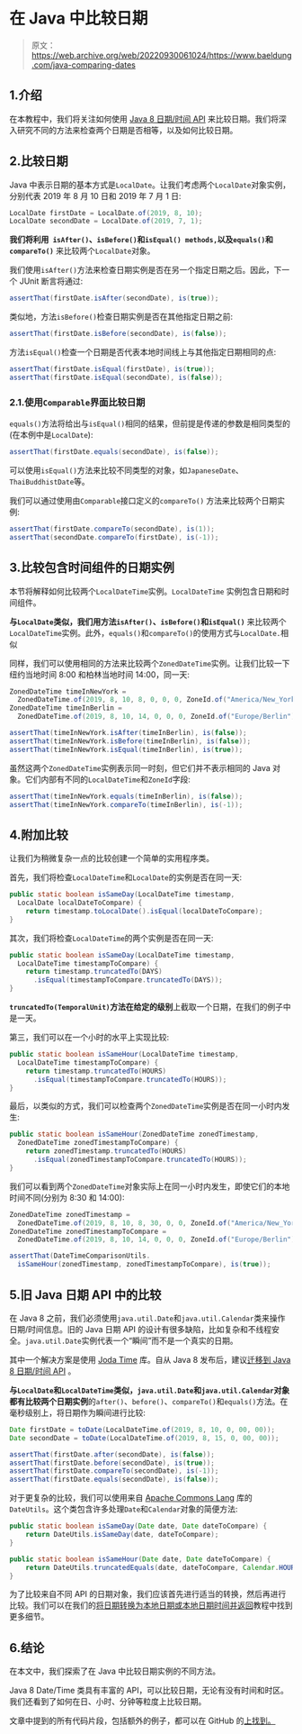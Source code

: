 # 在 Java 中比较日期

> 原文：<https://web.archive.org/web/20220930061024/https://www.baeldung.com/java-comparing-dates>

## 1.介绍

在本教程中，我们将关注如何使用 [Java 8 日期/时间 API](/web/20220625075455/https://www.baeldung.com/java-8-date-time-intro) 来比较日期。我们将深入研究不同的方法来检查两个日期是否相等，以及如何比较日期。

## 2.比较日期

Java 中表示日期的基本方式是`LocalDate`。让我们考虑两个`LocalDate`对象实例，分别代表 2019 年 8 月 10 日和 2019 年 7 月 1 日:

```java
LocalDate firstDate = LocalDate.of(2019, 8, 10);
LocalDate secondDate = LocalDate.of(2019, 7, 1);
```

**我们将利用` isAfter()`、`isBefore()`和`isEqual() methods,`以及`equals()`和`compareTo()`** 来比较两个`LocalDate`对象。

我们使用`isAfter()`方法来检查日期实例是否在另一个指定日期之后。因此，下一个 JUnit 断言将通过:

```java
assertThat(firstDate.isAfter(secondDate), is(true));
```

类似地，方法`isBefore()`检查日期实例是否在其他指定日期之前:

```java
assertThat(firstDate.isBefore(secondDate), is(false));
```

方法`isEqual()`检查一个日期是否代表本地时间线上与其他指定日期相同的点:

```java
assertThat(firstDate.isEqual(firstDate), is(true));
assertThat(firstDate.isEqual(secondDate), is(false));
```

### 2.1.使用`Comparable`界面比较日期

`equals()`方法将给出与`isEqual()`相同的结果，但前提是传递的参数是相同类型的(在本例中是`LocalDate`):

```java
assertThat(firstDate.equals(secondDate), is(false));
```

可以使用`isEqual()`方法来比较不同类型的对象，如`JapaneseDate`、`ThaiBuddhistDate`等。

我们可以通过使用由`Comparable`接口定义的`compareTo()` 方法来比较两个日期实例:

```java
assertThat(firstDate.compareTo(secondDate), is(1));
assertThat(secondDate.compareTo(firstDate), is(-1));
```

## 3.比较包含时间组件的日期实例

本节将解释如何比较两个`LocalDateTime`实例。`LocalDateTime` 实例包含日期和时间组件。

**与`LocalDate`类似，我们用方法`isAfter()`、`isBefore()`和`isEqual()`** 来比较两个`LocalDateTime`实例。此外，`equals()`和`compareTo()`的使用方式与`LocalDate.`相似

同样，我们可以使用相同的方法来比较两个`ZonedDateTime`实例。让我们比较一下纽约当地时间 8:00 和柏林当地时间 14:00，同一天:

```java
ZonedDateTime timeInNewYork = 
  ZonedDateTime.of(2019, 8, 10, 8, 0, 0, 0, ZoneId.of("America/New_York"));
ZonedDateTime timeInBerlin = 
  ZonedDateTime.of(2019, 8, 10, 14, 0, 0, 0, ZoneId.of("Europe/Berlin"));

assertThat(timeInNewYork.isAfter(timeInBerlin), is(false));
assertThat(timeInNewYork.isBefore(timeInBerlin), is(false));
assertThat(timeInNewYork.isEqual(timeInBerlin), is(true));
```

虽然这两个`ZonedDateTime`实例表示同一时刻，但它们并不表示相同的 Java 对象。它们内部有不同的`LocalDateTime`和`ZoneId`字段:

```java
assertThat(timeInNewYork.equals(timeInBerlin), is(false)); 
assertThat(timeInNewYork.compareTo(timeInBerlin), is(-1));
```

## 4.附加比较

让我们为稍微复杂一点的比较创建一个简单的实用程序类。

首先，我们将检查`LocalDateTime`和`LocalDate`的实例是否在同一天:

```java
public static boolean isSameDay(LocalDateTime timestamp, 
  LocalDate localDateToCompare) {
    return timestamp.toLocalDate().isEqual(localDateToCompare);
}
```

其次，我们将检查`LocalDateTime`的两个实例是否在同一天:

```java
public static boolean isSameDay(LocalDateTime timestamp, 
  LocalDateTime timestampToCompare) {
    return timestamp.truncatedTo(DAYS)
      .isEqual(timestampToCompare.truncatedTo(DAYS));
}
```

**`truncatedTo(TemporalUnit)`方法在给定的级别**上截取一个日期，在我们的例子中是一天。

第三，我们可以在一个小时的水平上实现比较:

```java
public static boolean isSameHour(LocalDateTime timestamp, 
  LocalDateTime timestampToCompare) {
    return timestamp.truncatedTo(HOURS)
      .isEqual(timestampToCompare.truncatedTo(HOURS));
}
```

最后，以类似的方式，我们可以检查两个`ZonedDateTime`实例是否在同一小时内发生:

```java
public static boolean isSameHour(ZonedDateTime zonedTimestamp, 
  ZonedDateTime zonedTimestampToCompare) {
    return zonedTimestamp.truncatedTo(HOURS)
      .isEqual(zonedTimestampToCompare.truncatedTo(HOURS));
}
```

我们可以看到两个`ZonedDateTime`对象实际上在同一小时内发生，即使它们的本地时间不同(分别为 8:30 和 14:00):

```java
ZonedDateTime zonedTimestamp = 
  ZonedDateTime.of(2019, 8, 10, 8, 30, 0, 0, ZoneId.of("America/New_York"));
ZonedDateTime zonedTimestampToCompare = 
  ZonedDateTime.of(2019, 8, 10, 14, 0, 0, 0, ZoneId.of("Europe/Berlin"));

assertThat(DateTimeComparisonUtils.
  isSameHour(zonedTimestamp, zonedTimestampToCompare), is(true));
```

## 5.旧 Java 日期 API 中的比较

在 Java 8 之前，我们必须使用`java.util.Date`和`java.util.Calendar`类来操作日期/时间信息。旧的 Java 日期 API 的设计有很多缺陷，比如复杂和不线程安全。`java.util.Date`实例代表一个“瞬间”而不是一个真实的日期。

其中一个解决方案是使用 [Joda Time](/web/20220625075455/https://www.baeldung.com/joda-time) 库。自从 Java 8 发布后，建议[迁移到 Java 8 日期/时间 API](/web/20220625075455/https://www.baeldung.com/migrating-to-java-8-date-time-api) 。

**与`LocalDate`和`LocalDateTime`类似，`java.util.Date`和`java.util.Calendar`对象都有比较两个日期实例**的`after()`、`before()`、`compareTo()`和`equals()`方法。在毫秒级别上，将日期作为瞬间进行比较:

```java
Date firstDate = toDate(LocalDateTime.of(2019, 8, 10, 0, 00, 00));
Date secondDate = toDate(LocalDateTime.of(2019, 8, 15, 0, 00, 00));

assertThat(firstDate.after(secondDate), is(false));
assertThat(firstDate.before(secondDate), is(true));
assertThat(firstDate.compareTo(secondDate), is(-1));
assertThat(firstDate.equals(secondDate), is(false));
```

对于更复杂的比较，我们可以使用来自 [Apache Commons Lang](https://web.archive.org/web/20220625075455/https://search.maven.org/search?q=g:org.apache.commons%20AND%20a:commons-lang3) 库的`DateUtils`。这个类包含许多处理`Date`和`Calendar`对象的简便方法:

```java
public static boolean isSameDay(Date date, Date dateToCompare) {
    return DateUtils.isSameDay(date, dateToCompare);
}

public static boolean isSameHour(Date date, Date dateToCompare) {
    return DateUtils.truncatedEquals(date, dateToCompare, Calendar.HOUR);
}
```

为了比较来自不同 API 的日期对象，我们应该首先进行适当的转换，然后再进行比较。我们可以在我们的[将日期转换为本地日期或本地日期时间并返回](/web/20220625075455/https://www.baeldung.com/java-date-to-localdate-and-localdatetime)教程中找到更多细节。

## 6.结论

在本文中，我们探索了在 Java 中比较日期实例的不同方法。

Java 8 Date/Time 类具有丰富的 API，可以比较日期，无论有没有时间和时区。我们还看到了如何在日、小时、分钟等粒度上比较日期。

文章中提到的所有代码片段，包括额外的例子，都可以在 GitHub 的[上找到。](https://web.archive.org/web/20220625075455/https://github.com/eugenp/tutorials/tree/master/core-java-modules/core-java-8-datetime)